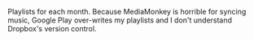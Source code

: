 Playlists for each month. Because MediaMonkey is horrible for syncing music, Google Play over-writes my playlists and I don't understand Dropbox's version control.
